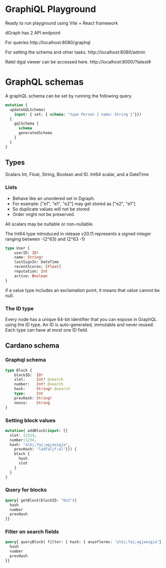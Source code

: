 # GraphiQL Playground

Ready to run playground using Vite + React framework

dGraph has 2 API endpoint 

For queries 
http://localhost:8080/graphql

For setting the schema and other tasks.
http://localhost:8080/admin

Ratel dgql viewer can be accessed here.
http://localhost:8000/?latest#

# GraphQL schemas

A graphQL schema can be set by running the following query

```graphql
mutation {
  updateGQLSchema(
    input: { set: { schema: "type Person { name: String }"}})
  {
    gqlSchema {
      schema
      generatedSchema
    }
  }
}
```

## Types

Scalars
Int, Float, String, Boolean and ID. Int64 scalar, and a DateTime

### Lists
- Behave like an unordered set in Dgraph. 
- For example: ["e1", "e1", "e2"] may get stored as ["e2", "e1"]
- So duplicate values will not be stored 
- Order might not be preserved. 

All scalars may be nullable or non-nullable.

The Int64 type introduced in release v20.11 represents a signed integer ranging between -(2^63) and (2^63 -1)

```graphql
type User {
    userID: ID!
    name: String!
    lastSignIn: DateTime
    recentScores: [Float]
    reputation: Int
    active: Boolean
}
```

if a value type includes an exclamation point, it means that value cannot be null.

### The ID type

Every node has a unique 64-bit identifier that you can expose in GraphQL using the ID type. An ID is auto-generated, immutable and never reused. Each type can have at most one ID field.

## Cardano schema
	
### Graphql schema

```graphql
type Block {
    blockID:  ID!
	slot:     Int! @search
	number:   Int! @search
	hash:     String! @search
	type:     Int
	prevHash: String! 
	nonce:    String
}
```

### Setting block values

```graphql
mutation{ addBlock(input: [{
  slot: 12314, 
  number:1234, 
  hash: "alkj;faj;agjaoigja",
	prevHash: "ladfaljf;al"}]) {
    block {
      hash
      slot
    }
  }
}
```

### Query for blocks

```graphql
query{ getBlock(blockID: "0x2"){
  hash
  number
  prevHash
}}
```

### Filter on search fields

```graphql
query{ queryBlock( filter: { hash: { anyofterms: "alkj;faj;agjaoigja"} }){
  hash
  number
  prevHash
}}
```
